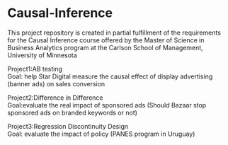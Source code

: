 # Causal-Inference
This project repository is created in partial fulfillment of the requirements for the Causal Inference course offered by the Master of Science in Business Analytics program at the Carlson School of Management, University of Minnesota

Project1:AB testing<br>
Goal: help Star Digital measure the causal effect of display advertising (banner ads) on sales conversion

Project2:Difference in Difference<br>
Goal:evaluate the real impact of sponsored ads (Should Bazaar stop sponsored ads on branded keywords or not)

Project3:Regression Discontinuity Design<br>
Goal: evaluate the impact of policy (PANES program in Uruguay)
